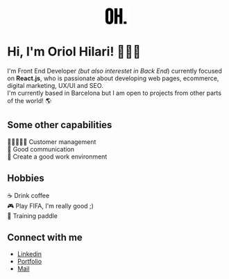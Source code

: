 

<img height="50px" width="auto" style="display: block; margin-left: auto; margin-right: auto;" src="https://github.com/hilaring/hilaring/blob/main/img/oh.png?raw=true">

# Hi, I'm Oriol Hilari! 🙋🏼‍♂️

I'm Front End Developer *(but also interestet in Back End*) currently focused on **React.js**, who is passionate about  developing web pages, ecommerce, digital marketing, UX/UI and SEO. <br>I'm currently based in Barcelona but I am open to projects from other parts of the world! 🌎

## Some other capabilities

🧑🏻‍🤝‍🧑🏽 Customer management<br>💬 Good communication<br>🤗 Create a good work environment

## Hobbies

☕ Drink coffee <br>🎮 Play FIFA, I'm really good ;) <br>🎾 Training paddle

## Connect with me 

- <a target="_blank" href="https://www.linkedin.com/in/oriol-hilari/">Linkedin</a><br>
- <a target="_blank" href="https://ohilari.dev">Portfolio</a><br>
- <a href="mailto:hello@ohilari.dev">Mail</a>





